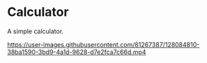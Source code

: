 # Calculator

A simple calculator.

https://user-images.githubusercontent.com/81267387/128084810-38ba1590-3bd9-4a1d-9628-d7e2fca7c66d.mp4



